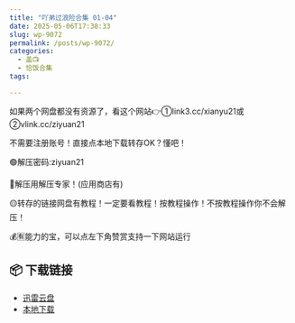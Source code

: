 ```yaml
---
title: "吖弟过浪险合集 01-04"
date: 2025-05-06T17:38:33
slug: wp-9072
permalink: /posts/wp-9072/
categories:
  - 盖📺
  - 恰饭合集
tags:

---
```


如果两个网盘都没有资源了，看这个网站👉①link3.cc/xianyu21或②vlink.cc/ziyuan21

不需要注册账号！直接点本地下载转存OK？懂吧！

🟢解压密码:ziyuan21

🔵解压用解压专家！(应用商店有)

🟡转存的链接网盘有教程！一定要看教程！按教程操作！不按教程操作你不会解压！

💰🈶能力的宝，可以点左下角赞赏支持一下网站运行

## 📦 下载链接
- [迅雷云盘](https://blziyuan21.com/pay-download/9072?key=857cca09a4&down_id=0)
- [本地下载](https://blziyuan21.com/pay-download/9072?key=857cca09a4&down_id=1)

